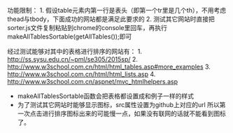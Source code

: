 ﻿功能限制：
    1. 假设table元素内第一行是表头（即第一个tr里是几个th），不用考虑thead与tbody，下面成功的网站都是满足此要求的
    2. 测试其它网站时直接把sorter.js文件复制粘贴到chrome的console里回车，再执行makeAllTablesSortable(getAllTables());即可

经过测试能够对其中的表格进行排序的网站有：
    1. http://ss.sysu.edu.cn/~pml/se305/2015sp/
    2. http://www.w3school.com.cn/html/html_tables.asp#more_examples
    3. http://www.w3school.com.cn/html/html_lists.asp
    4. http://www.w3school.com.cn/aspnet/mvc_htmlhelpers.asp

* makeAllTablesSortable函数会把表格都设置成和例子一样的样式
* 为了测试其它网站时能够显示图标，src属性设置为github上对应的url
  所以第一次点击进行排序图标出来的可能慢一点，如果没有联网的话就不能看到图标了。